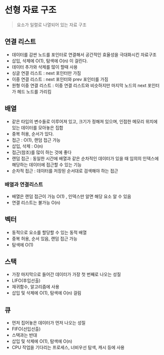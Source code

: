 # 선형 자료 구조
> 요소가 일렬로 나열되어 있는 자료 구조

## 연결 리스트
- 데이터를 감싼 노드를 포인터로 연결해서 공간적인 효율성을 극대화시킨 자료구조
- 삽입, 삭제에 O(1), 탐색에 O(n) 이 걸린다.
- 데이터 추가와 삭제를 많이 할때 사용
- 싱글 연결 리스트 : next 포인터만 가짐
- 이중 연결 리스트 : next 포인터와 prev 포인터를 가짐
- 원형 이중 연결 리스트 : 이중 연결 리스트와 비슷하지만 마지막 노드의 next 포인터가 헤드 노드를 가리킴



## 배열
- 같은 타입의 변수들로 이루어져 있고, 크기가 정해져 있으며, 인접한 메모리 위치에 있는 데이터를 모아놓은 집합
- 중복 허용, 순서가 있다.
- 접근 : O(1), 랜덤 접근 가능
- 삽입, 삭제 : O(n)
- 접근(참조)를 많이 하는 것에 좋다
- 랜덤 접근 : 동일한 시간에 배열과 같은 순차적인 데이터가 있을 때 임의의 인덱스에 해당하는 데이터에 접근할 수 있는 기능
- 순차적 접근 : 데이터를 저장된 순서대로 검색해야 하는 접근

### 배열과 연결리스트
- 배열은 랜덤 접근이 가능 O(1) , 인덱스만 알면 해당 요소 알 수 있음
- 연결 리스트는 불가능 O(n)

## 벡터
- 동적으로 요소를 할당할 수 있는 동적 배열
- 중복 허용, 순서 있음, 랜덤 접근 가능
- 탐색에 O(1)


## 스택
- 가장 마지막으로 들어간 데이터가 가장 첫 번째로 나오는 성질
- LIFO(후입선출)
- 재귀함수, 알고리즘에 사용
- 삽입 및 삭제에 O(1), 탐색에 O(n) 걸림


## 큐
- 먼저 집어놓은 데이터가 먼저 나오는 성질
- FIFO(선입선출)
- 스택과는 반대
- 삽입 및 삭제에 O(1), 탐색에 O(n)
- CPU 작업을 기다리는 프로세스, 너비우선 탐색, 캐시 등에 사용



